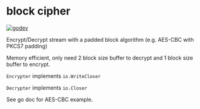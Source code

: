 # block cipher

[![godev](https://img.shields.io/static/v1?label=godev&message=reference&color=00add8)](https://pkg.go.dev/github.com/NateScarlet/block-cipher/pkg)

Encrypt/Decrypt stream with a padded block algorithm (e.g. AES-CBC with PKCS7 padding)

Memory efficient, only need 2 block size buffer to decrypt and 1 block size buffer to encrypt.

`Encrypter` implements `io.WriteCloser`

`Decrypter` implements `io.Closer`

See go doc for AES-CBC example.
